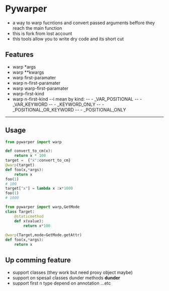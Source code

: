 # Pywarper
- a way to warp fucntions and convert passed arguments beffore they reach the main function
- this is fork from lost account
- this tools allow you to write dry code  and  its short cut  
## Features

- warp *args
- warp **kwargs
- warp first-paramater
- warp n-first-paramater
- warp warp-first-paramater
- warp-first-kind
- warp n-first-kind
--i  mean by kind:
-- - _VAR_POSITIONAL
-- - _VAR_KEYWORD
-- - _KEYWORD_ONLY
-- -  _POSITIONAL_OR_KEYWORD
-- -  _POSITIONAL_ONLY

------------
## Usage

```python
from pywarper import warp

def convert_to_cm(x):
	return x * 100
target =  {"x":convert_to_cm}
@warp(target)
def foo(x,*args):
	return x
foo(1)
# 100
target["x"] = lambda x :x*1000
foo(1)
# 1000
```

```python
from pywarper import warp,GetMode
class Target:
	@staticmethod
	def x(value):
		return x*100
		
@warp(Target,mode=GetMode.getAttr)
def foo(x,*args):
	return x

```
## Up comming feature
- support classes (they work but need proxy object maybe)
- support on spesail classes dunder methods __dunder__
- support first n type depend on annotation
...etc







